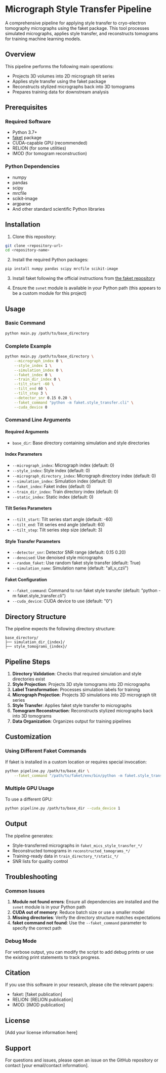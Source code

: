 # Micrograph Style Transfer Pipeline

A comprehensive pipeline for applying style transfer to cryo-electron tomography micrographs using the faket package. This tool processes simulated micrographs, applies style transfer, and reconstructs tomograms for training machine learning models.

## Overview

This pipeline performs the following main operations:
- Projects 3D volumes into 2D micrograph tilt series
- Applies style transfer using the faket package
- Reconstructs stylized micrographs back into 3D tomograms
- Prepares training data for downstream analysis

## Prerequisites

### Required Software
- Python 3.7+
- [faket](https://github.com/paloha/faket.git) package
- CUDA-capable GPU (recommended)
- RELION (for some utilities)
- IMOD (for tomogram reconstruction)

### Python Dependencies
- numpy
- pandas
- scipy
- mrcfile
- scikit-image
- argparse
- And other standard scientific Python libraries

## Installation

1. Clone this repository:
```bash
git clone <repository-url>
cd <repository-name>
```

2. Install the required Python packages:
```bash
pip install numpy pandas scipy mrcfile scikit-image
```

3. Install faket following the official instructions from [the faket repository](https://github.com/paloha/faket.git)

4. Ensure the `svnet` module is available in your Python path (this appears to be a custom module for this project)

## Usage

### Basic Command

```bash
python main.py /path/to/base_directory
```

### Complete Example

```bash
python main.py /path/to/base_directory \
    --micrograph_index 0 \
    --style_index 1 \
    --simulation_index 0 \
    --faket_index 0 \
    --train_dir_index 0 \
    --tilt_start -60 \
    --tilt_end 60 \
    --tilt_step 3 \
    --detector_snr 0.15 0.20 \
    --faket_command "python -m faket.style_transfer.cli" \
    --cuda_device 0
```

### Command Line Arguments

#### Required Arguments
- `base_dir`: Base directory containing simulation and style directories

#### Index Parameters
- `--micrograph_index`: Micrograph index (default: 0)
- `--style_index`: Style index (default: 0)
- `--micrograph_directory_index`: Micrograph directory index (default: 0)
- `--simulation_index`: Simulation index (default: 0)
- `--faket_index`: Faket index (default: 0)
- `--train_dir_index`: Train directory index (default: 0)
- `--static_index`: Static index (default: 0)

#### Tilt Series Parameters
- `--tilt_start`: Tilt series start angle (default: -60)
- `--tilt_end`: Tilt series end angle (default: 60)
- `--tilt_step`: Tilt series step size (default: 3)

#### Style Transfer Parameters
- `--detector_snr`: Detector SNR range (default: 0.15 0.20)
- `--denoised`: Use denoised style micrographs
- `--random_faket`: Use random faket style transfer (default: True)
- `--simulation_name`: Simulation name (default: "all_v_czii")

#### Faket Configuration
- `--faket_command`: Command to run faket style transfer (default: "python -m faket.style_transfer.cli")
- `--cuda_device`: CUDA device to use (default: "0")

## Directory Structure

The pipeline expects the following directory structure:

```
base_directory/
├── simulation_dir_{index}/
├── style_tomograms_{index}/

```

## Pipeline Steps

1. **Directory Validation**: Checks that required simulation and style directories exist
2. **Style Projection**: Projects 3D style tomograms into 2D micrographs
3. **Label Transformation**: Processes simulation labels for training
4. **Micrograph Projection**: Projects 3D simulations into 2D micrograph tilt series
5. **Style Transfer**: Applies faket style transfer to micrographs
6. **Tomogram Reconstruction**: Reconstructs stylized micrographs back into 3D tomograms
7. **Data Organization**: Organizes output for training pipelines

## Customization

### Using Different Faket Commands

If faket is installed in a custom location or requires special invocation:

```bash
python pipeline.py /path/to/base_dir \
    --faket_command "/path/to/faket/env/bin/python -m faket.style_transfer.cli"
```

### Multiple GPU Usage

To use a different GPU:

```bash
python pipeline.py /path/to/base_dir --cuda_device 1
```

## Output

The pipeline generates:
- Style-transferred micrographs in `faket_mics_style_transfer_*/`
- Reconstructed tomograms in `reconstructed_tomograms_*/`
- Training-ready data in `train_directory_*/static_*/`
- SNR lists for quality control

## Troubleshooting

### Common Issues

1. **Module not found errors**: Ensure all dependencies are installed and the `svnet` module is in your Python path
2. **CUDA out of memory**: Reduce batch size or use a smaller model
3. **Missing directories**: Verify the directory structure matches expectations
4. **faket command not found**: Use the `--faket_command` parameter to specify the correct path

### Debug Mode

For verbose output, you can modify the script to add debug prints or use the existing print statements to track progress.

## Citation

If you use this software in your research, please cite the relevant papers:
- faket: [faket publication]
- RELION: [RELION publication]
- IMOD: [IMOD publication]

## License

[Add your license information here]

## Support

For questions and issues, please open an issue on the GitHub repository or contact [your email/contact information].
